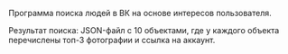 Программа поиска людей в ВК на основе интересов пользователя.

Результат поиска: JSON-файл с 10 объектами, где у каждого объекта перечислены топ-3 фотографии и ссылка на аккаунт.
